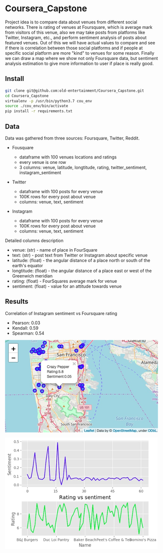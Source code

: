 # Coursera_Capstone

Project idea is to compare data about venues from different social networks. There is rating of venues at Foursquare, which is average mark from visitors of this venue, also we may take posts from platforms like Twitter, Instagram, etc., and perform sentiment analysis of posts about featured venues. Out of this we will have actual values to compare and see if there is correlation between those social platforms and if people at specific social platform are more "kind" to venues for some reason. Finally we can draw a map where we show not only Foursquare data, but sentiment analysis estimation to give more information to user if place is really good.

## Install

```bash
git clone git@github.com:old-entertainment/Coursera_Capstone.git
cd Coursera_Capstone
virtualenv -p /usr/bin/python3.7 cou_env
source ./cou_env/bin/activate
pip install -r requirements.txt
```

## Data

Data was gathered from three sources: Foursquare, Twitter, Reddit.

- Fousquare
  - dataframe with 100 venues locations and ratings
  - every venue is one row
  - 3 columns: venue, latitude, longtitude, rating, twitter_sentiment, instagram_sentiment

- Twitter
  - dataframe with 100 posts for every venue
  - 100K rows for every post about venue
  - columns: venue, text, sentiment

- Instagram
  - dataframe with 100 posts for every venue
  - 100K rows for every post about venue
  - columns: venue, text, sentiment

Detailed columns description

- venue: (str) - name of place in FourSquare
- text: (str) - post text from Twitter or Instagram about specific venue
- latitude: (float) - the angular distance of a place north or south of the earth's equator
- longtitude: (float) - the angular distance of a place east or west of the Greenwich meridian
- rating: (float) - FourSquares average mark for venue
- sentiment: (float) - value for an attitude towards venue


## Results

Correlation of Instagram sentiment vs Foursquare rating 

- Pearson: 0.03
- Kendall: 0.59
- Spearman: 0.54

![Alt text](./media/map.jpg?raw=true "Interactive Map")

![Alt text](./media/graph.jpg?raw=true "Rating vs Sentiment")